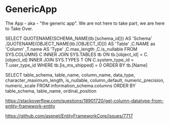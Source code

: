 # GenericApp
The App - aka - "the generic app".   We are not here to take part, we are here to Take Over.


SELECT QUOTENAME(SCHEMA_NAME(tb.[schema_id])) AS 'Schema'
   ,QUOTENAME(OBJECT_NAME(tb.[OBJECT_ID])) AS 'Table'
   ,C.NAME as 'Column'
   ,T.name AS 'Type'
   ,C.max_length
   ,C.is_nullable
FROM SYS.COLUMNS C INNER JOIN SYS.TABLES tb ON tb.[object_id] = C.[object_id]
   INNER JOIN SYS.TYPES T ON C.system_type_id = T.user_type_id
WHERE tb.[is_ms_shipped] = 0
ORDER BY tb.[Name]


SELECT table_schema, table_name, column_name, data_type, character_maximum_length,
    is_nullable, column_default, numeric_precision, numeric_scale
  FROM information_schema.columns
  ORDER BY table_schema, table_name, ordinal_position
  
  
  
https://stackoverflow.com/questions/18901720/get-column-datatype-from-entity-framework-entity

https://github.com/aspnet/EntityFrameworkCore/issues/7717


